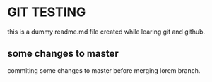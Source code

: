 # GIT TESTING

this is a dummy readme.md file created while learing
git and github.

## some changes to master
commiting some changes to master before merging
lorem branch.